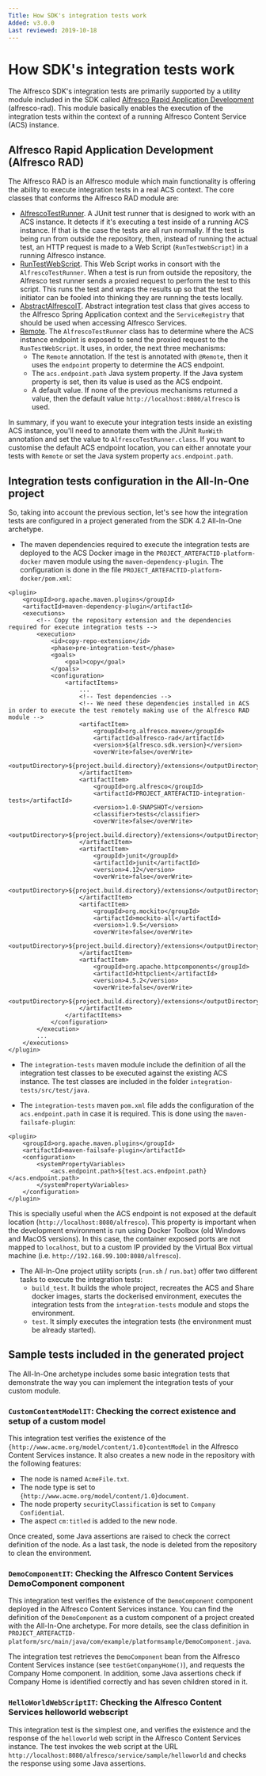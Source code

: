 ```yaml
---
Title: How SDK's integration tests work
Added: v3.0.0
Last reviewed: 2019-10-18
---
```

# How SDK's integration tests work

The Alfresco SDK's integration tests are primarily supported by a utility module included in the SDK called [Alfresco Rapid Application Development](https://github.com/Alfresco/alfresco-sdk/tree/master/modules/alfresco-rad) 
(alfresco-rad). This module basically enables the execution of the integration tests within the context of a running Alfresco Content Service (ACS) instance.

## Alfresco Rapid Application Development (Alfresco RAD)

The Alfresco RAD is an Alfresco module which main functionality is offering the ability to execute integration tests in a real ACS context. The core classes
that conforms the Alfresco RAD module are:
* [AlfrescoTestRunner](https://github.com/Alfresco/alfresco-sdk/blob/master/modules/alfresco-rad/src/main/java/org/alfresco/rad/test/AlfrescoTestRunner.java). 
A JUnit test runner that is designed to work with an ACS instance. It detects if it's executing a test inside of a running ACS instance. 
If that is the case the tests are all run normally. If the test is being run from outside the repository, then, instead of running the actual test, an HTTP 
request is made to a Web Script (`RunTestWebScript`) in a running Alfresco instance.
* [RunTestWebScript](https://github.com/Alfresco/alfresco-sdk/blob/master/modules/alfresco-rad/src/main/java/org/alfresco/rad/test/RunTestWebScript.java).
This Web Script works in consort with the `AlfrescoTestRunner`. When a test is run from outside the repository, the Alfresco test runner sends a proxied 
request to perform the test to this script. This runs the test and wraps the results up so that the test initiator can be fooled into thinking they are
running the tests locally.
* [AbstractAlfrescoIT](https://github.com/Alfresco/alfresco-sdk/blob/master/modules/alfresco-rad/src/main/java/org/alfresco/rad/test/AbstractAlfrescoIT.java).
Abstract integration test class that gives access to the Alfresco Spring Application context and the `ServiceRegistry` that should be used when accessing 
Alfresco Services.
* [Remote](https://github.com/Alfresco/alfresco-sdk/blob/master/modules/alfresco-rad/src/main/java/org/alfresco/rad/test/Remote.java). The `AlfrescoTestRunner`
class has to determine where the ACS instance endpoint is exposed to send the proxied request to the `RunTestWebScript`. It uses, in order, the next three
mechanisms:
    * The `Remote` annotation. If the test is annotated with `@Remote`, then it uses the `endpoint` property to determine the ACS endpoint.
    * The `acs.endpoint.path` Java system property. If the Java system property is set, then its value is used as the ACS endpoint.
    * A default value. If none of the previous mechanisms returned a value, then the default value `http://localhost:8080/alfresco` is used.
    
In summary, if you want to execute your integration tests inside an existing ACS instance, you'll need to annotate them with the JUnit `RunWith` annotation 
and set the value to `AlfrescoTestRunner.class`. If you want to customise the default ACS endpoint location, you can either annotate your tests with `Remote` 
or set the Java system property `acs.endpoint.path`.

## Integration tests configuration in the All-In-One project

So, taking into account the previous section, let's see how the integration tests are configured in a project generated from the SDK 4.2 All-In-One archetype.

* The maven dependencies required to execute the integration tests are deployed to the ACS Docker image in the `PROJECT_ARTEFACTID-platform-docker` maven 
module using the `maven-dependency-plugin`. The configuration is done in the file `PROJECT_ARTEFACTID-platform-docker/pom.xml`: 

```
<plugin>
    <groupId>org.apache.maven.plugins</groupId>
    <artifactId>maven-dependency-plugin</artifactId>
    <executions>
        <!-- Copy the repository extension and the dependencies required for execute integration tests -->
        <execution>
            <id>copy-repo-extension</id>
            <phase>pre-integration-test</phase>
            <goals>
                <goal>copy</goal>
            </goals>
            <configuration>
                <artifactItems>
                    ...
                    <!-- Test dependencies -->
                    <!-- We need these dependencies installed in ACS in order to execute the test remotely making use of the Alfresco RAD module -->
                    <artifactItem>
                        <groupId>org.alfresco.maven</groupId>
                        <artifactId>alfresco-rad</artifactId>
                        <version>${alfresco.sdk.version}</version>
                        <overWrite>false</overWrite>
                        <outputDirectory>${project.build.directory}/extensions</outputDirectory>
                    </artifactItem>
                    <artifactItem>
                        <groupId>org.alfresco</groupId>
                        <artifactId>PROJECT_ARTEFACTID-integration-tests</artifactId>
                        <version>1.0-SNAPSHOT</version>
                        <classifier>tests</classifier>
                        <overWrite>false</overWrite>
                        <outputDirectory>${project.build.directory}/extensions</outputDirectory>
                    </artifactItem>
                    <artifactItem>
                        <groupId>junit</groupId>
                        <artifactId>junit</artifactId>
                        <version>4.12</version>
                        <overWrite>false</overWrite>
                        <outputDirectory>${project.build.directory}/extensions</outputDirectory>
                    </artifactItem>
                    <artifactItem>
                        <groupId>org.mockito</groupId>
                        <artifactId>mockito-all</artifactId>
                        <version>1.9.5</version>
                        <overWrite>false</overWrite>
                        <outputDirectory>${project.build.directory}/extensions</outputDirectory>
                    </artifactItem>
                    <artifactItem>
                        <groupId>org.apache.httpcomponents</groupId>
                        <artifactId>httpclient</artifactId>
                        <version>4.5.2</version>
                        <overWrite>false</overWrite>
                        <outputDirectory>${project.build.directory}/extensions</outputDirectory>
                    </artifactItem>
                </artifactItems>
            </configuration>
        </execution>
        ...
    </executions>
</plugin>
```  

* The `integration-tests` maven module include the definition of all the integration test classes to be executed against the existing ACS instance. The test
classes are included in the folder `integration-tests/src/test/java`.

* The `integration-tests` maven `pom.xml` file adds the configuration of the `acs.endpoint.path` in case it is required. This is done using the 
`maven-failsafe-plugin`:

```
<plugin>
    <groupId>org.apache.maven.plugins</groupId>
    <artifactId>maven-failsafe-plugin</artifactId>
    <configuration>
        <systemPropertyVariables>
            <acs.endpoint.path>${test.acs.endpoint.path}</acs.endpoint.path>
        </systemPropertyVariables>
    </configuration>
</plugin>
```

This is specially useful when the ACS endpoint is not exposed at the default location (`http://localhost:8080/alfresco`). This property is important when the
development environment is run using Docker Toolbox (old Windows and MacOS versions). In this case, the container exposed ports are not mapped to `localhost`, 
but to a custom IP provided by the Virtual Box virtual machine (i.e. `http://192.168.99.100:8080/alfresco`).

* The All-In-One project utility scripts (`run.sh` / `run.bat`) offer two different tasks to execute the integration tests:
    * `build_test`. It builds the whole project, recreates the ACS and Share docker images, starts the dockerised environment, executes the integration tests 
    from the `integration-tests` module and stops the environment.
    * `test`. It simply executes the integration tests (the environment must be already started).   

## Sample tests included in the generated project

The All-In-One archetype includes some basic integration tests that demonstrate the way you can implement the integration tests of your custom module.

### `CustomContentModelIT`: Checking the correct existence and setup of a custom model

This integration test verifies the existence of the `{http://www.acme.org/model/content/1.0}contentModel` in the Alfresco Content Services instance. It also 
creates a new node in the repository with the following features:
* The node is named `AcmeFile.txt`.
* The node type is set to `{http://www.acme.org/model/content/1.0}document`.
* The node property `securityClassification` is set to `Company Confidential`.
* The aspect `cm:titled` is added to the new node.

Once created, some Java assertions are raised to check the correct definition of the node. As a last task, the node is deleted from the repository to clean 
the environment.

### `DemoComponentIT`: Checking the Alfresco Content Services DemoComponent component

This integration test verifies the existence of the `DemoComponent` component deployed in the Alfresco Content Services instance. You can find the definition 
of the `DemoComponent` as a custom component of a project created with the All-In-One archetype. For more details, see the class definition in
`PROJECT_ARTEFACTID-platform/src/main/java/com/example/platformsample/DemoComponent.java`.

The integration test retrieves the `DemoComponent` bean from the Alfresco Content Services instance (see `testGetCompanyHome()`), and requests the Company 
Home component. In addition, some Java assertions check if Company Home is identified correctly and has seven children stored in it.

### `HelloWorldWebScriptIT`: Checking the Alfresco Content Services helloworld webscript

This integration test is the simplest one, and verifies the existence and the response of the `helloworld` web script in the Alfresco Content Services instance. 
The test invokes the web script at the URL `http://localhost:8080/alfresco/service/sample/helloworld` and checks the response using some Java assertions.
